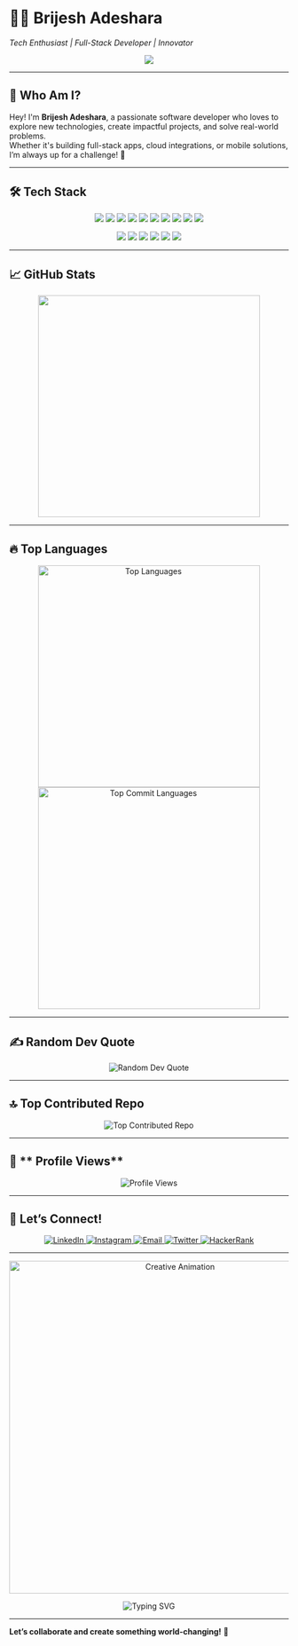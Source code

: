 
# 👨‍💻 **Brijesh Adeshara** 
*Tech Enthusiast | Full-Stack Developer | Innovator*

<p align="center">
  <img src="https://i.redd.it/bpxxqqvps4h91.gif" />
</p>

---

## 🌟 **Who Am I?**  
Hey! I'm **Brijesh Adeshara**, a passionate software developer who loves to explore new technologies, create impactful projects, and solve real-world problems.  
Whether it's building full-stack apps, cloud integrations, or mobile solutions, I’m always up for a challenge! 🚀

---

## 🛠 **Tech Stack**
<p align="center">
  <img src="https://img.shields.io/badge/Code-HTML-informational?style=for-the-badge&logo=html5&logoColor=white&color=E34F26"/>
  <img src="https://img.shields.io/badge/Code-CSS-informational?style=for-the-badge&logo=css3&logoColor=white&color=1572B6"/>
  <img src="https://img.shields.io/badge/Code-JavaScript-informational?style=for-the-badge&logo=javascript&logoColor=white&color=F7DF1E"/>
  <img src="https://img.shields.io/badge/Code-ReactJS-informational?style=for-the-badge&logo=react&logoColor=white&color=61DAFB"/>
  <img src="https://img.shields.io/badge/Code-Node.js-informational?style=for-the-badge&logo=nodedotjs&logoColor=white&color=339933"/>
  <img src="https://img.shields.io/badge/Code-Python-informational?style=for-the-badge&logo=python&logoColor=white&color=3776AB"/>
  <img src="https://img.shields.io/badge/Code-Java-informational?style=for-the-badge&logo=java&logoColor=white&color=007396"/>
  <img src="https://img.shields.io/badge/Code-C-informational?style=for-the-badge&logo=c&logoColor=white&color=A8B9CC"/>
  <img src="https://img.shields.io/badge/Code-PHP-informational?style=for-the-badge&logo=php&logoColor=white&color=777BB4"/>
  <img src="https://img.shields.io/badge/Code-Kotlin-informational?style=for-the-badge&logo=kotlin&logoColor=white&color=7F52FF"/>
</p>

<p align="center">
  <img src="https://img.shields.io/badge/Database-MongoDB-informational?style=for-the-badge&logo=mongodb&logoColor=white&color=47A248"/>
  <img src="https://img.shields.io/badge/Database-MySQL-informational?style=for-the-badge&logo=mysql&logoColor=white&color=4479A1"/>
  <img src="https://img.shields.io/badge/Database-Firebase-informational?style=for-the-badge&logo=firebase&logoColor=white&color=FFCA28"/>
  <img src="https://img.shields.io/badge/Database-SQL-informational?style=for-the-badge&logo=sqlite&logoColor=white&color=003B57"/>
  <img src="https://img.shields.io/badge/Framework-Flask-informational?style=for-the-badge&color=343B48"/>
  <img src="https://img.shields.io/badge/Framework-Django-informational?style=for-the-badge&color=092E20"/>
</p>


---

## 📈 **GitHub Stats**
<p align="center">
  <img src="http://github-profile-summary-cards.vercel.app/api/cards/stats?username=AdesharaBrijesh&theme=2077" width="400"/>
</p>


---

## 🔥 **Top Languages**
<p align="center">
<img src="http://github-profile-summary-cards.vercel.app/api/cards/repos-per-language?username=AdesharaBrijesh&theme=2077" width="400" alt="Top Languages"/>
<img src="http://github-profile-summary-cards.vercel.app/api/cards/most-commit-language?username=AdesharaBrijesh&theme=2077" width="400" alt="Top Commit Languages"/>
</p>

---
## ✍️ **Random Dev Quote**
<p align="center">
  <img src="https://quotes-github-readme.vercel.app/api?type=horizontal&theme=radical" alt="Random Dev Quote"/>
</p>

---

## 🔝 **Top Contributed Repo**
<p align="center">
    <img src="https://github-contributor-stats.vercel.app/api?username=AdesharaBrijesh&limit=5&theme=dark&combine_all_yearly_contributions=true" alt="Top Contributed Repo"/>
</p>

---
## 👀 ** Profile Views**
<p align="center">
    <img src="https://visitcount.itsvg.in/api?id=AdesharaBrijesh&icon=0&color=0)](https://visitcount.itsvg.in" alt="Profile Views"/>
</p>

---

## 🤝 **Let’s Connect!**  
<p align="center">
  <a href="https://www.linkedin.com/in/adeshara-brijesh-3bba2322b" target="_blank">
    <img src="https://img.shields.io/badge/LinkedIn-0077B5?style=for-the-badge&logo=linkedin&logoColor=white" alt="LinkedIn"/>
  </a>
  <a href="https://instagram.com/__brijesh_._" target="_blank">
    <img src="https://img.shields.io/badge/Instagram-E4405F?style=for-the-badge&logo=instagram&logoColor=white" alt="Instagram"/>
  </a>
  <a href="mailto:adesharabrijesh8@outlook.com" target="_blank">
    <img src="https://img.shields.io/badge/Email-D14836?style=for-the-badge&logo=gmail&logoColor=white" alt="Email"/>
  </a>
  <a href="https://twitter.com/Mr_hashtag_292" target="_blank">
    <img src="https://img.shields.io/badge/Twitter-1DA1F2?style=for-the-badge&logo=twitter&logoColor=white" alt="Twitter"/>
  </a>
  <a href="https://www.hackerrank.com/adesharabrijesh8" target="_blank">
    <img src="https://img.shields.io/badge/HackerRank-2EC866?style=for-the-badge&logo=hackerrank&logoColor=white" alt="HackerRank"/>
  </a>
</p>

---

<p align="center">
  <img src="https://media.giphy.com/media/10hO3rDN6O5H5O/giphy.gif" alt="Creative Animation" width="600"/>
</p>

<p align="center">
  <img src="https://readme-typing-svg.herokuapp.com?font=Fira+Code&weight=600&size=24&duration=3000&pause=1000&center=true&vCenter=true&width=435&lines=Let's+Build+Something+Awesome!;Tech+Enthusiast+%7C+Developer;Always+Learning+%7C+Exploring" alt="Typing SVG" />
</p>

---

**Let’s collaborate and create something world-changing!** 🌟
